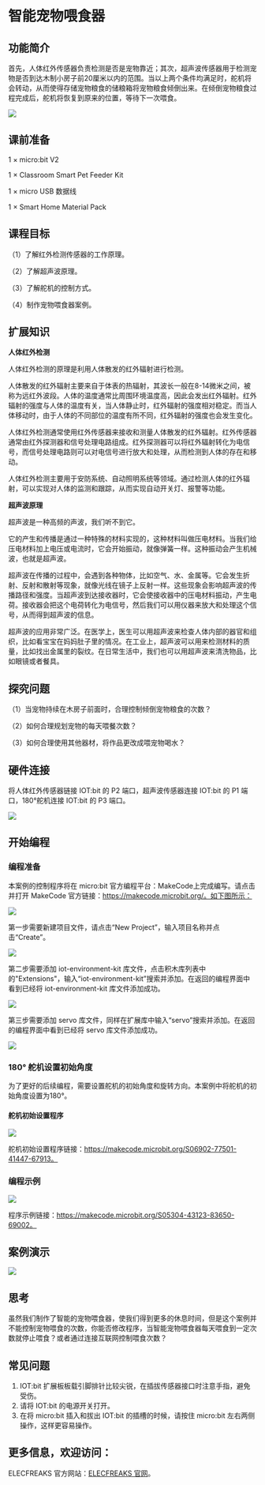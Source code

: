 ﻿---
sidebar_position: 4
sidebar_label: 智能宠物喂食器
---

# 智能宠物喂食器

## 功能简介

首先，人体红外传感器负责检测是否是宠物靠近；其次，超声波传感器用于检测宠物是否到达木制小房子前20厘米以内的范围。当以上两个条件均满足时，舵机将会转动，从而使得存储宠物粮食的储粮箱将宠物粮食倾倒出来。在倾倒宠物粮食过程完成后，舵机将恢复到原来的位置，等待下一次喂食。

![](https://wiki-media-ef.oss-cn-hongkong.aliyuncs.com/docs/microbit/interesting-case/classroom-smart-pet-feeder-kit/images/microbit-smart-maker-kit-pet.png)

## 课前准备

1 × micro:bit V2

1 × Classroom Smart Pet Feeder Kit

1 × micro USB 数据线

1 × Smart Home Material Pack

## 课程目标

（1）了解红外检测传感器的工作原理。

（2）了解超声波原理。

（3）了解舵机的控制方式。

（4）制作宠物喂食器案例。

## 扩展知识

**人体红外检测**

人体红外检测的原理是利用人体散发的红外辐射进行检测。

人体散发的红外辐射主要来自于体表的热辐射，其波长一般在8-14微米之间，被称为远红外波段。人体的温度通常比周围环境温度高，因此会发出红外辐射。红外辐射的强度与人体的温度有关，当人体静止时，红外辐射的强度相对稳定。而当人体移动时，由于人体的不同部位的温度有所不同，红外辐射的强度也会发生变化。

人体红外检测通常使用红外传感器来接收和测量人体散发的红外辐射。红外传感器通常由红外探测器和信号处理电路组成。红外探测器可以将红外辐射转化为电信号，而信号处理电路则可以对电信号进行放大和处理，从而检测到人体的存在和移动。

人体红外检测主要用于安防系统、自动照明系统等领域。通过检测人体的红外辐射，可以实现对人体的监测和跟踪，从而实现自动开关灯、报警等功能。

**超声波原理**

超声波是一种高频的声波，我们听不到它。

它的产生和传播是通过一种特殊的材料实现的，这种材料叫做压电材料。当我们给压电材料加上电压或电流时，它会开始振动，就像弹簧一样。这种振动会产生机械波，也就是超声波。

超声波在传播的过程中，会遇到各种物体，比如空气、水、金属等。它会发生折射、反射和散射等现象，就像光线在镜子上反射一样。这些现象会影响超声波的传播路径和强度。当超声波到达接收器时，它会使接收器中的压电材料振动，产生电荷。接收器会把这个电荷转化为电信号，然后我们可以用仪器来放大和处理这个信号，从而得到超声波的信息。

超声波的应用非常广泛。在医学上，医生可以用超声波来检查人体内部的器官和组织，比如看宝宝在妈妈肚子里的情况。在工业上，超声波可以用来检测材料的质量，比如找出金属里的裂纹。在日常生活中，我们也可以用超声波来清洗物品，比如眼镜或者餐具。

## 探究问题

（1）当宠物持续在木房子前面时，合理控制倾倒宠物粮食的次数？

（2）如何合理规划宠物的每天喂餐次数？

（3）如何合理使用其他器材，将作品更改成喂宠物喝水？

## 硬件连接

将人体红外传感器链接 IOT:bit 的 P2 端口，超声波传感器连接 IOT:bit 的 P1 端口，180°舵机连接 IOT:bit 的 P3 端口。

![](https://wiki-media-ef.oss-cn-hongkong.aliyuncs.com/docs/microbit/interesting-case/classroom-smart-pet-feeder-kit/images/microbit-smart-maker-kit-pet-2.png)

## 开始编程

### 编程准备

本案例的控制程序将在 micro:bit 官方编程平台：MakeCode上完成编写。请点击并打开 MakeCode 官方链接：https://makecode.microbit.org/。如下图所示：

![](https://wiki-media-ef.oss-cn-hongkong.aliyuncs.com/docs/microbit/interesting-case/classroom-smart-pet-feeder-kit/images/microbit-smart-maker-kit-case02-02.png)



第一步需要新建项目文件，请点击“New Project”，输入项目名称并点击“Create”。

![](https://wiki-media-ef.oss-cn-hongkong.aliyuncs.com/docs/microbit/interesting-case/classroom-smart-pet-feeder-kit/images/microbit-smart-maker-kit-case02-03.png)



第二步需要添加 iot-environment-kit 库文件，点击积木库列表中的"Extensions"，输入“iot-environment-kit”搜索并添加。在返回的编程界面中看到已经将 iot-environment-kit 库文件添加成功。

![](https://wiki-media-ef.oss-cn-hongkong.aliyuncs.com/docs/microbit/interesting-case/classroom-smart-pet-feeder-kit/images/microbit-smart-maker-kit-case02-04.png)



第三步需要添加 servo 库文件，同样在扩展库中输入“servo”搜索并添加。在返回的编程界面中看到已经将 servo 库文件添加成功。

![](https://wiki-media-ef.oss-cn-hongkong.aliyuncs.com/docs/microbit/interesting-case/classroom-smart-pet-feeder-kit/images/microbit-smart-maker-kit-case03-04.png)

### 180° 舵机设置初始角度

为了更好的后续编程，需要设置舵机的初始角度和旋转方向。本案例中将舵机的初始角度设置为180°。

#### 舵机初始设置程序

![](https://wiki-media-ef.oss-cn-hongkong.aliyuncs.com/docs/microbit/interesting-case/classroom-smart-pet-feeder-kit/images/microbit-smart-maker-kit-case02-06.png)

舵机初始设置程序链接：https://makecode.microbit.org/S06902-77501-41447-67913。

### 编程示例

![](https://wiki-media-ef.oss-cn-hongkong.aliyuncs.com/docs/microbit/interesting-case/classroom-smart-pet-feeder-kit/images/microbit-smart-maker-kit-case02-05.png)



程序示例链接：https://makecode.microbit.org/S05304-43123-83650-69002。

## 案例演示

![](https://wiki-media-ef.oss-cn-hongkong.aliyuncs.com/docs/microbit/interesting-case/classroom-smart-pet-feeder-kit/images/smart-maker-kit-demo.gif)

## 思考

虽然我们制作了智能的宠物喂食器，使我们得到更多的休息时间，但是这个案例并不能控制宠物喂食的次数，你能否修改程序，当智能宠物喂食器每天喂食到一定次数就停止喂食？或者通过连接互联网控制喂食次数？

## 常见问题

1. IOT:bit 扩展板板载引脚排针比较尖锐，在插拔传感器接口时注意手指，避免受伤。
2. 请将 IOT:bit  的电源开关打开。
3. 在将 micro:bit 插入和拔出 IOT:bit  的插槽的时候，请按住 micro:bit 左右两侧操作，这样更容易操作。

## 更多信息，欢迎访问：

ELECFREAKS 官方网站：[ELECFREAKS 官网](https://www.elecfreaks.com/)。
